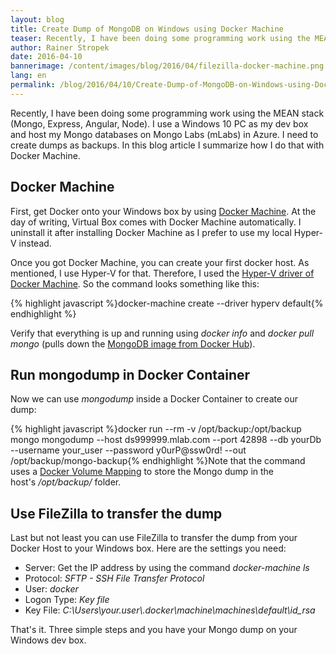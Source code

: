 ```yaml
---
layout: blog
title: Create Dump of MongoDB on Windows using Docker Machine
teaser: Recently, I have been doing some programming work using the MEAN stack (Mongo, Express, Angular, Node). I use a Windows PC as my dev box and host my Mongo databases on Mongo Labs (mLabs) in Azure. Therefore, I need to create dumps as backups. In this blog article I summarize how I do that with Docker Machine.
author: Rainer Stropek
date: 2016-04-10
bannerimage: /content/images/blog/2016/04/filezilla-docker-machine.png
lang: en
permalink: /blog/2016/04/10/Create-Dump-of-MongoDB-on-Windows-using-Docker-Machine
---
```


<p xmlns="http://www.w3.org/1999/xhtml">Recently, I have been doing some programming work using the MEAN stack (Mongo, Express, Angular, Node). I use a Windows 10 PC as my dev box and host my Mongo databases on Mongo Labs (mLabs) in Azure. I need to create dumps as backups. In this blog article I summarize how I do that with Docker Machine.</p><h2 xmlns="http://www.w3.org/1999/xhtml">Docker Machine</h2><p xmlns="http://www.w3.org/1999/xhtml">First, get Docker onto your Windows box by using <a href="https://docs.docker.com/machine/overview/" target="_blank">Docker Machine</a>. At the day of writing, Virtual Box comes with Docker Machine automatically. I uninstall it after installing Docker Machine as I prefer to use my local Hyper-V instead.</p><p xmlns="http://www.w3.org/1999/xhtml">Once you got Docker Machine, you can create your first docker host. As mentioned, I use Hyper-V for that. Therefore, I used the <a href="https://docs.docker.com/machine/drivers/hyper-v/" target="_blank">Hyper-V driver of Docker Machine</a>. So the command looks something like this:</p>{% highlight javascript %}docker-machine create --driver hyperv default{% endhighlight %}<p xmlns="http://www.w3.org/1999/xhtml">Verify that everything is up and running using <em>docker info</em> and <em>docker pull mongo</em> (pulls down the <a href="https://hub.docker.com/_/mongo/" target="_blank">MongoDB image from Docker Hub</a>).</p><h2 xmlns="http://www.w3.org/1999/xhtml">Run mongodump in Docker Container</h2><p xmlns="http://www.w3.org/1999/xhtml">Now we can use <em>mongodump</em> inside a Docker Container to create our dump:</p><p xmlns="http://www.w3.org/1999/xhtml">
  {% highlight javascript %}docker run --rm -v /opt/backup:/opt/backup mongo mongodump --host ds999999.mlab.com --port 42898 --db yourDb --username your_user --password y0urP@ssw0rd! --out /opt/backup/mongo-backup{% endhighlight %}Note that the command uses a <a href="https://docs.docker.com/engine/userguide/containers/dockervolumes/#mount-a-host-directory-as-a-data-volume" target="_blank">Docker Volume Mapping</a> to store the Mongo dump in the host's <em>/opt/backup/</em> folder.</p><h2 xmlns="http://www.w3.org/1999/xhtml">Use FileZilla to transfer the dump</h2><p xmlns="http://www.w3.org/1999/xhtml">Last but not least you can use FileZilla to transfer the dump from your Docker Host to your Windows box. Here are the settings you need:</p><ul xmlns="http://www.w3.org/1999/xhtml">
  <li>Server: Get the IP address by using the command <em>docker-machine ls</em></li>
  <li>Protocol: <em>SFTP - SSH File Transfer Protocol</em></li>
  <li>User: <em>docker</em></li>
  <li>Logon Type: <em>Key file</em></li>
  <li>Key File: <em>C:\Users\your.user\.docker\machine\machines\default\id_rsa</em></li>
</ul><p xmlns="http://www.w3.org/1999/xhtml">That's it. Three simple steps and you have your Mongo dump on your Windows dev box.</p>